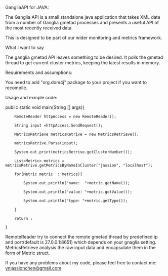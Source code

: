 
GangliaAPI for JAVA:

The Ganglia API is a small standalone java application that takes XML data from a number of Ganglia gmetad processes and presents a useful API of the most recently received data.

This is designed to be part of our wider monitoring and metrics framework.

What I want to say

The ganglia gmetad API leaves something to be desired. It polls the gmetad thread to get current cluster metrics, keeping the latest results in memory.

Requirements and assumptions:

You need to add "org.dom4j" package to your project if you want to recompile.

Usage and exmple code:

public static void main(String [] args){
		
		RemoteReader httpAccess = new RemoteReader();
		
		String input =httpAccess.SendRequest();
		
		MetricsRetrieve metricsRetrive = new MetricsRetrieve();
		
		metricsRetrive.Parse(input);
		
		System.out.print(metricsRetrive.getClusterNumber());
		
		List<Metric> metrics = metricsRetrive.getMetricsByNameInCluster("jassion", "localhost");
		
		for(Metric metric  : metrics){
			
			System.out.println("name:  "+metric.getName());
			
			System.out.println("value: "+metric.getValue());
			
			System.out.println("type: "+metric.getType());
			
		}
		
		return ;
		
	}
	
	
RemoteReader try to connect the remote gmetad thread by predefined ip and port(default is 27.0.0.1:8651) which depends on your gnaglia setting. MetricsRetrieve analysis the raw input data and encapsulate them in the form of Metric struct.


If you have any problems about my code, please feel free to contact me: ynjassionchen@gmail.com
